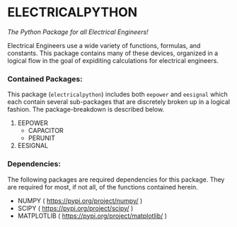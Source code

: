 
# ELECTRICALPYTHON
*The Python Package for all Electrical Engineers!*

Electrical Engineers use a wide variety of functions, formulas, and constants. This package contains many of these devices, organized in a logical flow in the goal of expiditing calculations for electrical engineers.

### Contained Packages:
This package (`electricalpython`) includes both `eepower` and `eesignal` which each contain several sub-packages that are discretely broken up in a logical fashion. The package-breakdown is described below.

1. EEPOWER
    - CAPACITOR
    - PERUNIT
2. EESIGNAL

### Dependencies:
The following packages are required dependencies for this package. They are required for most, if not all, of the functions contained herein.

- NUMPY ( https://pypi.org/project/numpy/ )
- SCIPY ( https://pypi.org/project/scipy/ )
- MATPLOTLIB ( https://pypi.org/project/matplotlib/ )


```python

```
